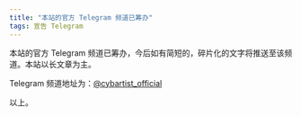 ```yaml
---
title: "本站的官方 Telegram 频道已筹办"
tags: 宣告 Telegram
---
```


本站的官方 Telegram 频道已筹办，今后如有简短的，碎片化的文字将推送至该频道。本站以长文章为主。

<!--more-->

Telegram 频道地址为：[@cybartist_official](https://t.me/cybartist_official)

以上。

